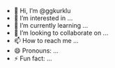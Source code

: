 - 👋 Hi, I’m @ggkurklu
- 👀 I’m interested in ...
- 🌱 I’m currently learning ...
- 💞️ I’m looking to collaborate on ...
- 📫 How to reach me ...
- 😄 Pronouns: ...
- ⚡ Fun fact: ...

<!---
ggkurklu/ggkurklu is a ✨ special ✨ repository because its `README.md` (this file) appears on your GitHub profile.
You can click the Preview link to take a look at your changes.
--->
